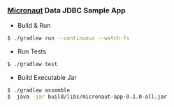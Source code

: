 ### [Micronaut](https://micronaut.io/index.html) Data JDBC Sample App

 * Build & Run
 ```bash        
 $ ./gradlew run --continuous --watch-fs
 ```
 * Run Tests
 ```bash
 $ ./gradlew test
 ```
 * Build Executable Jar
 ```bash
 $ ./gradlew assemble 
 $  java -jar build/libs/micronaut-app-0.1.0-all.jar  
 ```
